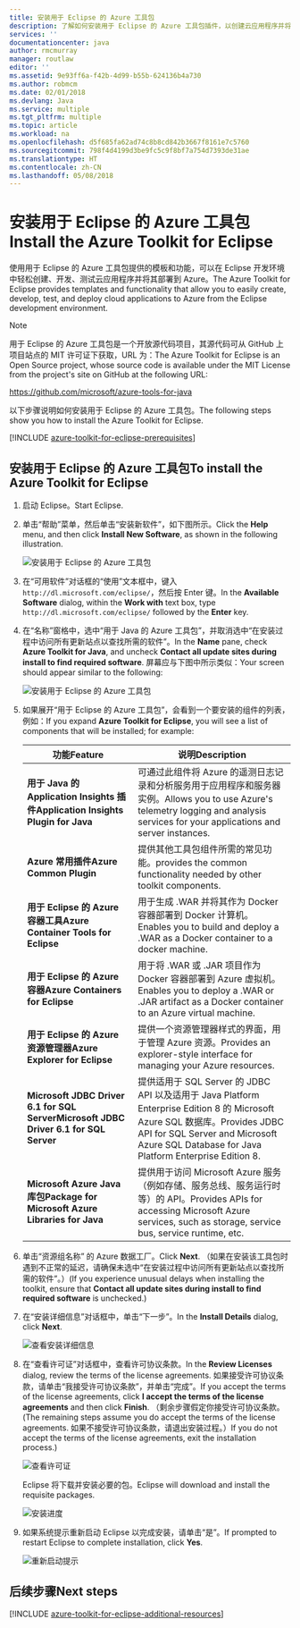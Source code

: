 ```yaml
---
title: 安装用于 Eclipse 的 Azure 工具包
description: 了解如何安装用于 Eclipse 的 Azure 工具包插件，以创建云应用程序并将其部署到 Azure。
services: ''
documentationcenter: java
author: rmcmurray
manager: routlaw
editor: ''
ms.assetid: 9e93ff6a-f42b-4d99-b55b-624136b4a730
ms.author: robmcm
ms.date: 02/01/2018
ms.devlang: Java
ms.service: multiple
ms.tgt_pltfrm: multiple
ms.topic: article
ms.workload: na
ms.openlocfilehash: d5f685fa62ad74c8b8cd842b3667f8161e7c5760
ms.sourcegitcommit: 798f4d4199d3be9fc5c9f8bf7a754d7393de31ae
ms.translationtype: HT
ms.contentlocale: zh-CN
ms.lasthandoff: 05/08/2018
---
```

# <a name="install-the-azure-toolkit-for-eclipse"></a><span data-ttu-id="ada9b-103">安装用于 Eclipse 的 Azure 工具包</span><span class="sxs-lookup"><span data-stu-id="ada9b-103">Install the Azure Toolkit for Eclipse</span></span>

<span data-ttu-id="ada9b-104">使用用于 Eclipse 的 Azure 工具包提供的模板和功能，可以在 Eclipse 开发环境中轻松创建、开发、测试云应用程序并将其部署到 Azure。</span><span class="sxs-lookup"><span data-stu-id="ada9b-104">The Azure Toolkit for Eclipse provides templates and functionality that allow you to easily create, develop, test, and deploy cloud applications to Azure from the Eclipse development environment.</span></span>

> [!NOTE] 
> 
> <span data-ttu-id="ada9b-105">用于 Eclipse 的 Azure 工具包是一个开放源代码项目，其源代码可从 GitHub 上项目站点的 MIT 许可证下获取，URL 为：</span><span class="sxs-lookup"><span data-stu-id="ada9b-105">The Azure Toolkit for Eclipse is an Open Source project, whose source code is available under the MIT License from the project's site on GitHub at the following URL:</span></span> 
> 
> <https://github.com/microsoft/azure-tools-for-java> 
> 

<span data-ttu-id="ada9b-106">以下步骤说明如何安装用于 Eclipse 的 Azure 工具包。</span><span class="sxs-lookup"><span data-stu-id="ada9b-106">The following steps show you how to install the Azure Toolkit for Eclipse.</span></span>

[!INCLUDE [azure-toolkit-for-eclipse-prerequisites](../includes/azure-toolkit-for-eclipse-prerequisites.md)]

## <a name="to-install-the-azure-toolkit-for-eclipse"></a><span data-ttu-id="ada9b-107">安装用于 Eclipse 的 Azure 工具包</span><span class="sxs-lookup"><span data-stu-id="ada9b-107">To install the Azure Toolkit for Eclipse</span></span>

1. <span data-ttu-id="ada9b-108">启动 Eclipse。</span><span class="sxs-lookup"><span data-stu-id="ada9b-108">Start Eclipse.</span></span>

1. <span data-ttu-id="ada9b-109">单击“帮助”菜单，然后单击“安装新软件”，如下图所示。</span><span class="sxs-lookup"><span data-stu-id="ada9b-109">Click the **Help** menu, and then click **Install New Software**, as shown in the following illustration.</span></span>
   
   ![安装用于 Eclipse 的 Azure 工具包][01]

1. <span data-ttu-id="ada9b-111">在“可用软件”对话框的“使用”文本框中，键入 `http://dl.microsoft.com/eclipse/`，然后按 Enter 键。</span><span class="sxs-lookup"><span data-stu-id="ada9b-111">In the **Available Software** dialog, within the **Work with** text box, type `http://dl.microsoft.com/eclipse/` followed by the **Enter** key.</span></span>

1. <span data-ttu-id="ada9b-112">在“名称”窗格中，选中“用于 Java 的 Azure 工具包”，并取消选中“在安装过程中访问所有更新站点以查找所需的软件”。</span><span class="sxs-lookup"><span data-stu-id="ada9b-112">In the **Name** pane, check **Azure Toolkit for Java**, and uncheck **Contact all update sites during install to find required software**.</span></span> <span data-ttu-id="ada9b-113">屏幕应与下图中所示类似：</span><span class="sxs-lookup"><span data-stu-id="ada9b-113">Your screen should appear similar to the following:</span></span>
   
   ![安装用于 Eclipse 的 Azure 工具包][02]

1. <span data-ttu-id="ada9b-115">如果展开“用于 Eclipse 的 Azure 工具包”，会看到一个要安装的组件的列表，例如：</span><span class="sxs-lookup"><span data-stu-id="ada9b-115">If you expand **Azure Toolkit for Eclipse**, you will see a list of components that will be installed; for example:</span></span>

   | <span data-ttu-id="ada9b-116">功能</span><span class="sxs-lookup"><span data-stu-id="ada9b-116">Feature</span></span> | <span data-ttu-id="ada9b-117">说明</span><span class="sxs-lookup"><span data-stu-id="ada9b-117">Description</span></span> | 
   |---|---| 
   | <span data-ttu-id="ada9b-118">**用于 Java 的 Application Insights 插件**</span><span class="sxs-lookup"><span data-stu-id="ada9b-118">**Application Insights Plugin for Java**</span></span> | <span data-ttu-id="ada9b-119">可通过此组件将 Azure 的遥测日志记录和分析服务用于应用程序和服务器实例。</span><span class="sxs-lookup"><span data-stu-id="ada9b-119">Allows you to use Azure's telemetry logging and analysis services for your applications and server instances.</span></span> | 
   | <span data-ttu-id="ada9b-120">**Azure 常用插件**</span><span class="sxs-lookup"><span data-stu-id="ada9b-120">**Azure Common Plugin**</span></span> | <span data-ttu-id="ada9b-121">提供其他工具包组件所需的常见功能。</span><span class="sxs-lookup"><span data-stu-id="ada9b-121">provides the common functionality needed by other toolkit components.</span></span> | 
   | <span data-ttu-id="ada9b-122">**用于 Eclipse 的 Azure 容器工具**</span><span class="sxs-lookup"><span data-stu-id="ada9b-122">**Azure Container Tools for Eclipse**</span></span> | <span data-ttu-id="ada9b-123">用于生成 .WAR 并将其作为 Docker 容器部署到 Docker 计算机。</span><span class="sxs-lookup"><span data-stu-id="ada9b-123">Enables you to build and deploy a .WAR as a Docker container to a docker machine.</span></span> | 
   | <span data-ttu-id="ada9b-124">**用于 Eclipse 的 Azure 容器**</span><span class="sxs-lookup"><span data-stu-id="ada9b-124">**Azure Containers for Eclipse**</span></span> | <span data-ttu-id="ada9b-125">用于将 .WAR 或 .JAR 项目作为 Docker 容器部署到 Azure 虚拟机。</span><span class="sxs-lookup"><span data-stu-id="ada9b-125">Enables you to deploy a .WAR or .JAR artifact as a Docker container to an Azure virtual machine.</span></span> | 
   | <span data-ttu-id="ada9b-126">**用于 Eclipse 的 Azure 资源管理器**</span><span class="sxs-lookup"><span data-stu-id="ada9b-126">**Azure Explorer for Eclipse**</span></span> | <span data-ttu-id="ada9b-127">提供一个资源管理器样式的界面，用于管理 Azure 资源。</span><span class="sxs-lookup"><span data-stu-id="ada9b-127">Provides an explorer-style interface for managing your Azure resources.</span></span> | 
   | <span data-ttu-id="ada9b-128">**Microsoft JDBC Driver 6.1 for SQL Server**</span><span class="sxs-lookup"><span data-stu-id="ada9b-128">**Microsoft JDBC Driver 6.1 for SQL Server**</span></span> | <span data-ttu-id="ada9b-129">提供适用于 SQL Server 的 JDBC API 以及适用于 Java Platform Enterprise Edition 8 的 Microsoft Azure SQL 数据库。</span><span class="sxs-lookup"><span data-stu-id="ada9b-129">Provides JDBC API for SQL Server and Microsoft Azure SQL Database for Java Platform Enterprise Edition 8.</span></span> | 
   | <span data-ttu-id="ada9b-130">**Microsoft Azure Java 库包**</span><span class="sxs-lookup"><span data-stu-id="ada9b-130">**Package for Microsoft Azure Libraries for Java**</span></span> | <span data-ttu-id="ada9b-131">提供用于访问 Microsoft Azure 服务（例如存储、服务总线、服务运行时等）的 API。</span><span class="sxs-lookup"><span data-stu-id="ada9b-131">Provides APIs for accessing Microsoft Azure services, such as storage, service bus, service runtime, etc.</span></span> | 

1. <span data-ttu-id="ada9b-132">单击“资源组名称” 的 Azure 数据工厂。</span><span class="sxs-lookup"><span data-stu-id="ada9b-132">Click **Next**.</span></span> <span data-ttu-id="ada9b-133">（如果在安装该工具包时遇到不正常的延迟，请确保未选中“在安装过程中访问所有更新站点以查找所需的软件”。）</span><span class="sxs-lookup"><span data-stu-id="ada9b-133">(If you experience unusual delays when installing the toolkit, ensure that **Contact all update sites during install to find required software** is unchecked.)</span></span>

1. <span data-ttu-id="ada9b-134">在“安装详细信息”对话框中，单击“下一步”。</span><span class="sxs-lookup"><span data-stu-id="ada9b-134">In the **Install Details** dialog, click **Next**.</span></span>
   
   ![查看安装详细信息][03]

1. <span data-ttu-id="ada9b-136">在“查看许可证”对话框中，查看许可协议条款。</span><span class="sxs-lookup"><span data-stu-id="ada9b-136">In the **Review Licenses** dialog, review the terms of the license agreements.</span></span> <span data-ttu-id="ada9b-137">如果接受许可协议条款，请单击“我接受许可协议条款”，并单击“完成”。</span><span class="sxs-lookup"><span data-stu-id="ada9b-137">If you accept the terms of the license agreements, click **I accept the terms of the license agreements** and then click **Finish**.</span></span> <span data-ttu-id="ada9b-138">（剩余步骤假定你接受许可协议条款。</span><span class="sxs-lookup"><span data-stu-id="ada9b-138">(The remaining steps assume you do accept the terms of the license agreements.</span></span> <span data-ttu-id="ada9b-139">如果不接受许可协议条款，请退出安装过程。）</span><span class="sxs-lookup"><span data-stu-id="ada9b-139">If you do not accept the terms of the license agreements, exit the installation process.)</span></span>
   
   ![查看许可证][04]
   
   <span data-ttu-id="ada9b-141">Eclipse 将下载并安装必要的包。</span><span class="sxs-lookup"><span data-stu-id="ada9b-141">Eclipse will download and install the requisite packages.</span></span>
   
   ![安装进度][05]

1. <span data-ttu-id="ada9b-143">如果系统提示重新启动 Eclipse 以完成安装，请单击“是”。</span><span class="sxs-lookup"><span data-stu-id="ada9b-143">If prompted to restart Eclipse to complete installation, click **Yes**.</span></span>
   
   ![重新启动提示][06]

## <a name="next-steps"></a><span data-ttu-id="ada9b-145">后续步骤</span><span class="sxs-lookup"><span data-stu-id="ada9b-145">Next steps</span></span>

[!INCLUDE [azure-toolkit-for-eclipse-additional-resources](../includes/azure-toolkit-for-eclipse-additional-resources.md)]

<!-- URL List -->

<!-- Legacy MSDN URL = https://msdn.microsoft.com/library/azure/hh690946.aspx -->

<!-- IMG List -->

[01]: media/azure-toolkit-for-eclipse-installation/eclipse-installation-01.png
[02]: media/azure-toolkit-for-eclipse-installation/eclipse-installation-02.png
[03]: media/azure-toolkit-for-eclipse-installation/eclipse-installation-03.png
[04]: media/azure-toolkit-for-eclipse-installation/eclipse-installation-04.png
[05]: media/azure-toolkit-for-eclipse-installation/eclipse-installation-05.png
[06]: media/azure-toolkit-for-eclipse-installation/eclipse-installation-06.png
